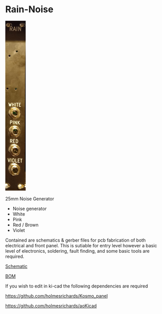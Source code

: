 # Rain-Noise

![Rain Photo](/Docs/Rain-Photo.png)

25mm Noise Generator

- Noise generator
- White
- Pink
- Red / Brown
- Violet

Contained are schematics & gerber files for pcb fabrication of both electrical and front panel. This is sutiable for entry level however a basic level of electronics, soldering, fault finding, and some basic tools are required.


[Schematic](/Docs/Rain-Schematic.pdf)

[BOM](Docs/Rain-BOM.pdf)


If you wish to edit in ki-cad the following dependencies are required

 https://github.com/holmesrichards/Kosmo_panel
 
 https://github.com/holmesrichards/aoKicad
 

